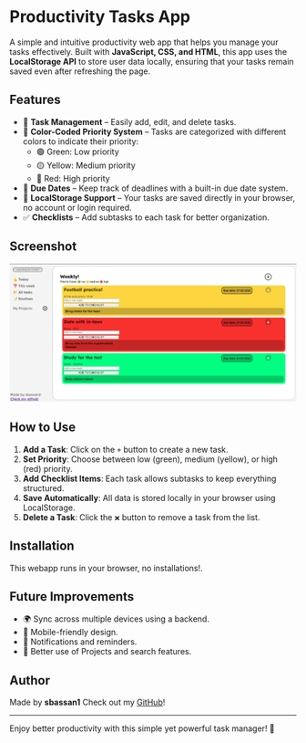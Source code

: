 # Productivity Tasks App

A simple and intuitive productivity web app that helps you manage your tasks effectively. Built with **JavaScript, CSS, and HTML**, this app uses the **LocalStorage API** to store user data locally, ensuring that your tasks remain saved even after refreshing the page.

## Features
- 📝 **Task Management** – Easily add, edit, and delete tasks.
- 🎨 **Color-Coded Priority System** – Tasks are categorized with different colors to indicate their priority:
  - 🟢 Green: Low priority
  - 🟡 Yellow: Medium priority
  - 🔴 Red: High priority
- 📅 **Due Dates** – Keep track of deadlines with a built-in due date system.
- 💾 **LocalStorage Support** – Your tasks are saved directly in your browser, no account or login required.
- ✅ **Checklists** – Add subtasks to each task for better organization.

## Screenshot
![App Screenshot](Captura%20desde%202025-03-24%2012-57-16.png)

## How to Use
1. **Add a Task**: Click on the `+` button to create a new task.
2. **Set Priority**: Choose between low (green), medium (yellow), or high (red) priority.
3. **Add Checklist Items**: Each task allows subtasks to keep everything structured.
4. **Save Automatically**: All data is stored locally in your browser using LocalStorage.
5. **Delete a Task**: Click the `❌` button to remove a task from the list.

## Installation
This webapp runs in your browser, no installations!.

## Future Improvements
- 🌍 Sync across multiple devices using a backend.
- 📱 Mobile-friendly design.
- 🔔 Notifications and reminders.
- 💫 Better use of Projects and search features.

## Author
Made by **sbassan1**
Check out my [GitHub](https://github.com/sbassan1)!

---

Enjoy better productivity with this simple yet powerful task manager! 🚀


